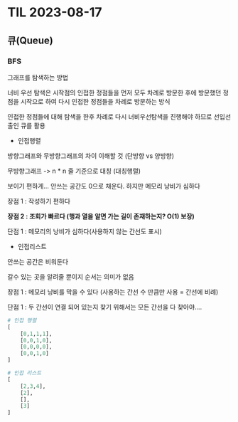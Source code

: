 # TIL 2023-08-17

## 큐(Queue)

### BFS

그래프를 탐색하는 방법 

너비 우선 탐색은 시작점의 인접한 정점들을 먼저 모두 차례로 방문한 후에 방문했던 정점을 시작으로 하여 다시 인접한 정점들을 차례로 방문하는 방식

인접한 정점들에 대해 탐색을 한후 차례로 다시 너비우선탐색을 진행해야 하므로 선입선출인 큐를 활용

- 인접행렬

방향그래프와 무방향그래프의 차이 이해할 것 (단방향 vs 양방향)

무방향그래프 -> n * n 줄 기준으로 대칭 (대칭행렬)

보이기 편하게... 안쓰는 공간도 0으로 채운다. 하지만 메모리 낭비가 심하다

장점 1 : 작성하기 편하다

**장점 2 : 조회가 빠르다 (행과 열을 알면 가는 길이 존재하는지? O(1) 보장)**

단점 1 : 메모리의 낭비가 심하다(사용하지 않는 간선도 표시)

- 인접리스트

안쓰는 공간은 비워둔다

갈수 있는 곳을 알려줄 뿐이지 순서는 의미가 없음

장점 1 : 메모리 낭비를 막을 수 있다 (사용하는 간선 수 만큼만 사용 = 간선에 비례)

단점 1 : 두 간선이 연결 되어 있는지 찾기 위해서는 모든 간선을 다 찾아야....

```py
# 인접 행렬
[
    [0,1,1,1],
    [0,0,1,0],
    [0,0,0,0],
    [0,0,1,0]
]

# 인접 리스트
[
    [2,3,4],
    [2],
    [],
    [3]
]

```

